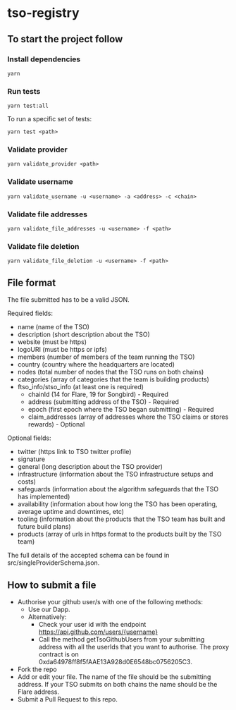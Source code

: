 # tso-registry

## To start the project follow

### Install dependencies

```
yarn
```

### Run tests

```
yarn test:all
```

To run a specific set of tests:

```
yarn test <path>
```

### Validate provider

```
yarn validate_provider <path>
```

### Validate username

```
yarn validate_username -u <username> -a <address> -c <chain>
```

### Validate file addresses

```
yarn validate_file_addresses -u <username> -f <path>
```

### Validate file deletion

```
yarn validate_file_deletion -u <username> -f <path>
```

## File format

The file submitted has to be a valid JSON.

Required fields:

- name (name of the TSO)
- description (short description about the TSO)
- website (must be https)
- logoURI (must be https or ipfs)
- members (number of members of the team running the TSO)
- country (country where the headquarters are located)
- nodes (total number of nodes that the TSO runs on both chains)
- categories (array of categories that the team is building products)
- ftso_info/stso_info (at least one is required)
    - chainId (14 for Flare, 19 for Songbird) - Required
    - address (submitting address of the TSO) - Required
    - epoch (first epoch where the TSO began submitting) - Required
    - claim_addresses (array of addresses where the TSO claims or stores rewards) - Optional

Optional fields:

- twitter (https link to TSO twitter profile)
- signature
- general (long description about the TSO provider)
- infrastructure (information about the TSO infrastructure setups and costs)
- safeguards (information about the algorithm safeguards that the TSO has implemented)
- availability (information about how long the TSO has been operating, average uptime and downtimes, etc)
- tooling (information about the products that the TSO team has built and future build plans)
- products (array of urls in https format to the products built by the TSO team)

The full details of the accepted schema can be found in src/singleProviderSchema.json.

## How to submit a file

- Authorise your github user/s with one of the following methods:
    - Use our Dapp.
    - Alternatively:
        - Check your user id with the endpoint https://api.github.com/users/{username}
        - Call the method getTsoGithubUsers from your submitting address with all the userIds that you want to authorise. The proxy contract is on 0xda64978ff8f5fAAE13A928d0E6548bc0756205C3.
- Fork the repo
- Add or edit your file. The name of the file should be the submitting address. If your TSO submits on both chains the name should be the Flare address.
- Submit a Pull Request to this repo.
